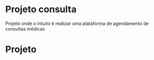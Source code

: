 # Projeto consulta
Projeto onde o intuito é realizar uma plataforma de agendamento de consultas médicas
# Projeto
